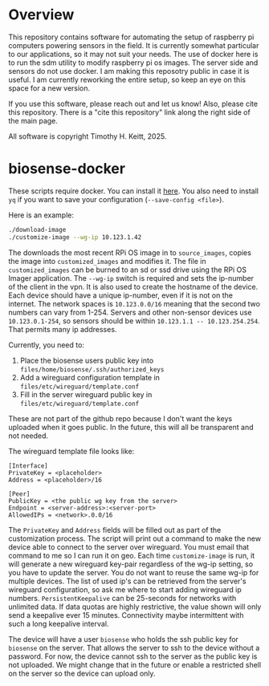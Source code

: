 # Overview

This repository contains software for automating the setup of raspberry pi computers powering sensors in the field. It is currently somewhat particular to our applications, so it may not suit your needs. The use of docker here is to run the sdm utility to modify raspberry pi os images. The server side and sensors do not use docker. I am making this reposotry public in case it is useful. I am currently reworking the entire setup, so keep an eye on this space for a new version.

If you use this software, please reach out and let us know! Also, please cite this repository. There is a "cite this repository" link along the right side of the main page.

All software is copyright Timothy H. Keitt, 2025.

# biosense-docker

These scripts require docker. You can install it [here](https://docs.docker.com/engine/install/). You also need to install `yq` if you want to save your configuration (`--save-config <file>`).

Here is an example:

```bash
./download-image 
./customize-image --wg-ip 10.123.1.42 
```

The downloads the most recent RPi OS image in to `source_images`, copies the image into `customized_images` and modifies it. The file in `customized_images` can be burned to an sd or ssd drive using the RPi OS Imager application. The `--wg-ip` switch is required and sets the ip-number of the client in the vpn. It is also used to create the hostname of the device. Each device should have a unique ip-number, even if it is not on the internet. The network spaces is `10.123.0.0/16` meaning that the second two numbers can vary from 1-254. Servers and other non-sensor devices use `10.123.0.1-254`, so sensors should be within `10.123.1.1 -- 10.123.254.254`. That permits many ip addresses.

Currently, you need to:

1. Place the biosense users public key into `files/home/biosense/.ssh/authorized_keys`
1. Add a wireguard configuration template in `files/etc/wireguard/template.conf`
1. Fill in the server wireguard public key in `files/etc/wireguard/template.conf`

These are not part of the github repo because I don't want the keys uploaded when it goes public. In the future, this will all be transparent and not needed.

The wireguard template file looks like:

```
[Interface]
PrivateKey = <placeholder>
Address = <placeholder>/16

[Peer]
PublicKey = <the public wg key from the server>
Endpoint = <server-address>:<server-port>
AllowedIPs = <network>.0.0/16
```

The `PrivateKey` and `Address` fields will be filled out as part of the customization process. The script will print out a command to make the new device able to connect to the server over wireguard. You must email that command to me so I can run it on geo. Each time `customize-image` is run, it will generate a new wireguard key-pair regardless of the wg-ip setting, so you have to update the server. You do not want to reuse the same wg-ip for multiple devices. The list of used ip's can be retrieved from the server's wireguard configuration, so ask me where to start adding wireguard ip numbers. `PersistentKeepalive` can be 25-seconds for networks with unlimited data. If data quotas are highly restrictive, the value shown will only send a keepalive ever 15 minutes. Connectivity maybe intermittent with such a long keepalive interval. 

The device will have a user `biosense` who holds the ssh public key for `biosense` on the server. That allows the server to ssh to the device without a password. For now, the device cannot ssh to the server as the public key is not uploaded. We might change that in the future or enable a restricted shell on the server so the device can upload only.


